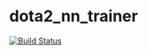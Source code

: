 # dota2_nn_trainer

[![Build Status](https://travis-ci.org/axetion/dota2_nn_trainer.svg?branch=travis)](https://travis-ci.org/axetion/dota2_nn_trainer)
